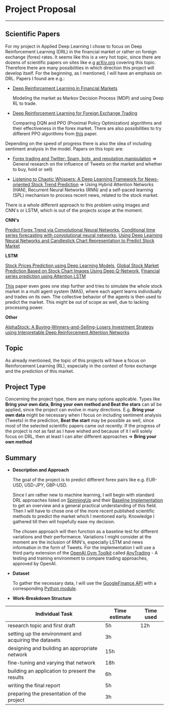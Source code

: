 # Project Proposal
---
## Scientific Papers
For my project in Applied Deep Learning I chose to focus on Deep Reinforcement Learning (DRL) in the financial market or rather on foreign exchange (forex) rates. It seems like this is a very hot topic, since there are dozens of scientific papers on sites like e.g [arXiv.org](https://arxiv.org/) covering this topic. Therefore there are many possibilities in which direction this project will develop itself. For the beginning, as I mentioned, I will have an emphasis on DRL. Papers I found are e.g.:

* [Deep Reinforcement Learning in Financial Markets](https://arxiv.org/abs/1907.04373)

    Modeling the market as Markov Decision Process (MDP) and using Deep RL to trade.

* [Deep Reinforcement Learning for Foreign Exchange Trading](https://arxiv.org/abs/1908.08036)

    Comparing DQN and PPO (Proximal Policy Optimization) algorithms and their effectiveness in the forex market. There are also possibilities to try different PPO algorithms from [this](https://arxiv.org/abs/1707.06347) paper.

Depending on the speed of progress there is also the idea of including sentiment analysis in the model. Papers on this topic are: 

* [Forex trading and Twitter: Spam, bots, and reputation manipulation](https://arxiv.org/abs/1804.02233) => General research on the influence of Tweets on the market and whether to buy, hold or sell)

* [Listening to Chaotic Whispers: A Deep Learning Framework for News-oriented Stock Trend Prediction](https://arxiv.org/pdf/1712.02136) => Using Hybrid Attention Networks (HAN), Recurrent Neural Networks (RNN) and a self-paced learning (SPL) mechanism to process recent news, related to the stock market.

There is a whole different approach to this problem using images and CNN's or LSTM, which is out of the projects scope at the moment.

**CNN's**

[Predict Forex Trend via Convolutional Neural Networks](https://arxiv.org/abs/1801.03018), [Conditional time series forecasting with convolutional neural networks](https://arxiv.org/abs/1703.04691), [Using Deep Learning Neural Networks and Candlestick Chart Representation to Predict Stock Market](https://arxiv.org/abs/1903.12258)

**LSTM**

[Stock Prices Prediction using Deep Learning Models](https://arxiv.org/abs/1909.12227), [Global Stock Market Prediction Based on Stock Chart Images Using Deep Q-Network](https://arxiv.org/abs/1902.10948), [Financial series prediction using Attention LSTM](https://arxiv.org/abs/1902.10877)

[This](https://arxiv.org/abs/1910.05137) paper even goes one step further and tries to simulate the whole stock market in a multi agent system (MAS), where each agent learns individually and trades on its own. The collective behavior of the agents is then used to predict the market. This might be out of scope as well, due to lacking processing power.

__Other__

[AlphaStock: A Buying-Winners-and-Selling-Losers Investment Strategy using Interpretable Deep Reinforcement Attention Networks](https://arxiv.org/abs/1908.02646)

## Topic
As already mentioned, the topic of this projects will have a focus on Reinforcement Learning (RL), especially in the context of forex exchange and the prediction of this market.
## Project Type
Concerning the project type, there are many options applicable. Types like **Bring your own data, Bring your own method and Beat the stars** can all be applied, since the project can evolve in many directions. E.g. **Bring your own data** might be necessary when I focus on including sentiment analysis (Tweets) in the prediction, **Beat the start** may be possible as well, since most of the selected scientific papers came out recently. If the progress of the project is not as fast as I have wished and because of it I will solely focus on DRL, then at least I can alter different approaches => **Bring your own method**
## Summary
* __Description and Approach__

    The goal of the project is to predict different forex pairs like e.g. EUR-USD, USD-JPY, GBP-USD.

    Since I am rather new to machine learning, I will begin with standard DRL approaches listed on [SpinningUp](https://spinningup.openai.com/en/latest/user/algorithms.html) and their [Baseline Implementation](https://github.com/openai/baselines) to get an overview and a general practical understanding of this field. Then I will have to chose one of the more recent published scientific methods to predict the market which I mentioned early. Knowledge I gathered till then will hopefully ease my decision.

    The chosen approach will then function as a baseline test for different variations and their performance. Variations I might consider at the moment are the inclusion of RNN's, especially LSTM and news information in the form of Tweets. For the implementation I will use a third party extension of the [OpenAI Gym Toolkit](https://github.com/openai/gym) called [AnyTrading](https://github.com/AminHP/gym-anytrading) - A testing and training environment to compare trading approaches, approved by OpenAI.

* __Dataset__

    To gather the necessary data, I will use the [GoogleFinance API](https://support.google.com/docs/answer/3093281) with a corresponding [Python module](https://pypi.org/project/googlefinance.get/).

* __Work-Breakdown Structure__
     
| Individual Task                                            | Time estimate        | Time used |
|------------------------------------------------------------|----------------------|-----------|
| research topic and first draft                             | 5h                   | 12h       |
| setting up the environment and acquiring the datasets       | 3h                   |           |
| designing and building an appropriate network              | 15h                  |           |
| fine-tuning and varying that network                       | 18h                  |           |
| building an application to present the results             | 6h                   |           |
| writing the final report                                   | 5h                   |           |
| preparing the presentation of the project                  | 3h                   |           |

